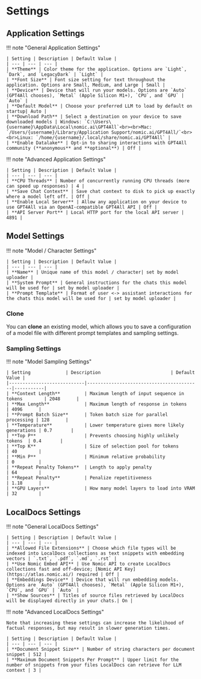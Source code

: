 # Settings

## Application Settings

!!! note "General Application Settings"

    | Setting | Description | Default Value |
    | --- | --- | --- |
    | **Theme** | Color theme for the application. Options are `Light`, `Dark`, and `LegacyDark` | `Light` |
    | **Font Size** | Font size setting for text throughout the application. Options are Small, Medium, and Large | Small |
    | **Device** | Device that will run your models. Options are `Auto` (GPT4All chooses), `Metal` (Apple Silicon M1+), `CPU`, and `GPU` | `Auto` |
    | **Default Model** | Choose your preferred LLM to load by default on startup| Auto |
    | **Download Path** | Select a destination on your device to save downloaded models | Windows: `C:\Users\{username}\AppData\Local\nomic.ai\GPT4All`<br><br>Mac: `/Users/{username}/Library/Application Support/nomic.ai/GPT4All/`<br><br>Linux: `/home/{username}/.local/share/nomic.ai/GPT4All` |
    | **Enable Datalake** | Opt-in to sharing interactions with GPT4All community (**anonymous** and **optional**) | Off |

!!! note "Advanced Application Settings"

    | Setting | Description | Default Value |
    | --- | --- | --- |
    | **CPU Threads** | Number of concurrently running CPU threads (more can speed up responses) | 4 |
    | **Save Chat Context** | Save chat context to disk to pick up exactly where a model left off. | Off |
    | **Enable Local Server** | Allow any application on your device to use GPT4All via an OpenAI-compatible GPT4All API | Off |
    | **API Server Port** | Local HTTP port for the local API server | 4891 |

## Model Settings

!!! note "Model / Character Settings"

    | Setting | Description | Default Value |
    | --- | --- | --- |
    | **Name** | Unique name of this model / character| set by model uploader |
    | **System Prompt** | General instructions for the chats this model will be used for | set by model uploader |
    | **Prompt Template** | Format of user <-> assistant interactions for the chats this model will be used for | set by model uploader |

### Clone

You can **clone** an existing model, which allows you to save a configuration of a model file with different prompt templates and sampling settings.

### Sampling Settings

!!! note "Model Sampling Settings"

    | Setting             | Description                          | Default Value |
    |----------------------------|------------------------------------------|-----------|
    | **Context Length**         | Maximum length of input sequence in tokens        | 2048      |
    | **Max Length**             | Maximum length of response in tokens     | 4096      |
    | **Prompt Batch Size**      | Token batch size for parallel processing | 128      |
    | **Temperature**            | Lower temperature gives more likely generations | 0.7       |
    | **Top P**                  | Prevents choosing highly unlikely tokens  | 0.4       |
    | **Top K**                  | Size of selection pool for tokens         | 40        |
    | **Min P**                  | Minimum relative probability              | 0         |
    | **Repeat Penalty Tokens**  | Length to apply penalty                   | 64        |
    | **Repeat Penalty**         | Penalize repetitiveness                   | 1.18      |
    | **GPU Layers**             | How many model layers to load into VRAM     | 32        |

## LocalDocs Settings

!!! note "General LocalDocs Settings"

    | Setting | Description | Default Value |
    | --- | --- | --- |
    | **Allowed File Extensions** | Choose which file types will be indexed into LocalDocs collections as text snippets with embedding vectors | `.txt`, `.pdf`, `.md`, `.rst` |
    | **Use Nomic Embed API** | Use Nomic API to create LocalDocs collections fast and off-device; [Nomic API Key](https://atlas.nomic.ai/) required | Off |
    | **Embeddings Device** | Device that will run embedding models. Options are `Auto` (GPT4All chooses), `Metal` (Apple Silicon M1+), `CPU`, and `GPU` | `Auto` |
    | **Show Sources** | Titles of source files retrieved by LocalDocs will be displayed directly in your chats.| On |

!!! note "Advanced LocalDocs Settings"

    Note that increasing these settings can increase the likelihood of factual responses, but may result in slower generation times.

    | Setting | Description | Default Value |
    | --- | --- | --- |
    | **Document Snippet Size** | Number of string characters per document snippet | 512 |
    | **Maximum Document Snippets Per Prompt** | Upper limit for the number of snippets from your files LocalDocs can retrieve for LLM context | 3 |
